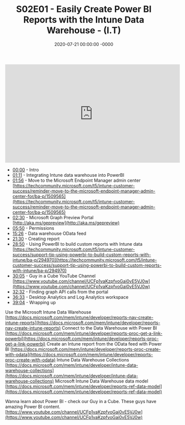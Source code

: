 ﻿---
layout: post
title: "S02E01 - Easily Create Power BI Reports with the Intune Data Warehouse - (I.T)"
date: 2020-07-21 00:00:00 -0000
categories:
---

<iframe loading="lazy" width="560" height="315" src="https://www.youtube.com/embed/2ICPKRBIews" title="YouTube video player" frameborder="0" allow="accelerometer; autoplay; clipboard-write; encrypted-media; gyroscope; picture-in-picture" allowfullscreen></iframe>

- [00:00](https://www.youtube.com/watch?v=2ICPKRBIews&t=0s) - Intro  
- [01:11](https://www.youtube.com/watch?v=2ICPKRBIews&t=71s) - Integrating Intune data warehouse into PowerBI  
- [01:56](https://www.youtube.com/watch?v=2ICPKRBIews&t=116s) - Move to the Microsoft Endpoint Manager admin center  
[https://techcommunity.microsoft.com/t5/intune-customer-success/reminder-move-to-the-microsoft-endpoint-manager-admin-center-for/ba-p/1509565](https://techcommunity.microsoft.com/t5/intune-customer-success/reminder-move-to-the-microsoft-endpoint-manager-admin-center-for/ba-p/1509565)  
- [02:30](https://www.youtube.com/watch?v=2ICPKRBIews&t=150s) - Microsoft Graph Preview Portal  
[http://aka.ms/gepreview](http://aka.ms/gepreview)  
- [05:50](https://www.youtube.com/watch?v=2ICPKRBIews&t=350s) - Permissions  
- [15:26](https://www.youtube.com/watch?v=2ICPKRBIews&t=926s) - Data warehouse OData feed  
- [21:30](https://www.youtube.com/watch?v=2ICPKRBIews&t=1290s) - Creating report  
- [28:50](https://www.youtube.com/watch?v=2ICPKRBIews&t=1730s) - Using PowerBI to build custom reports with Intune data  
[https://techcommunity.microsoft.com/t5/intune-customer-success/support-tip-using-powerbi-to-build-custom-reports-with-intune/ba-p/294970](https://techcommunity.microsoft.com/t5/intune-customer-success/support-tip-using-powerbi-to-build-custom-reports-with-intune/ba-p/294970)  
- [30:05](https://www.youtube.com/watch?v=2ICPKRBIews&t=1805s) - Guy in a Cube YouTube Channel  
[https://www.youtube.com/channel/UCFp1vaKzpfvoGai0vE5VJ0w](https://www.youtube.com/channel/UCFp1vaKzpfvoGai0vE5VJ0w)  
- [32:32](https://www.youtube.com/watch?v=2ICPKRBIews&t=1952s) - Finding graph API calls from the portal  
- [36:33](https://www.youtube.com/watch?v=2ICPKRBIews&t=2193s) - Desktop Analytics and Log Analytics workspace  
- [39:04](https://www.youtube.com/watch?v=2ICPKRBIews&t=2344s) - Wrapping up  

Use the Microsoft Intune Data Warehouse
[https://docs.microsoft.com/mem/intune/developer/reports-nav-create-intune-reports](https://docs.microsoft.com/mem/intune/developer/reports-nav-create-intune-reports)
Connect to the Data Warehouse with Power BI
[https://docs.microsoft.com/mem/intune/developer/reports-proc-get-a-link-powerbi](https://docs.microsoft.com/mem/intune/developer/reports-proc-get-a-link-powerbi)
Create an Intune report from the OData feed with Power BI
[https://docs.microsoft.com/mem/intune/developer/reports-proc-create-with-odata](https://docs.microsoft.com/mem/intune/developer/reports-proc-create-with-odata)
Intune Data Warehouse Collections
[https://docs.microsoft.com/mem/intune/developer/intune-data-warehouse-collections](https://docs.microsoft.com/mem/intune/developer/intune-data-warehouse-collections)
Microsoft Intune Data Warehouse data model
[https://docs.microsoft.com/mem/intune/developer/reports-ref-data-model](https://docs.microsoft.com/mem/intune/developer/reports-ref-data-model)

Wanna learn about Power BI - check our Guy in a Cube. These guys have amazing Power BI content.
[https://www.youtube.com/channel/UCFp1vaKzpfvoGai0vE5VJ0w](https://www.youtube.com/channel/UCFp1vaKzpfvoGai0vE5VJ0w)



